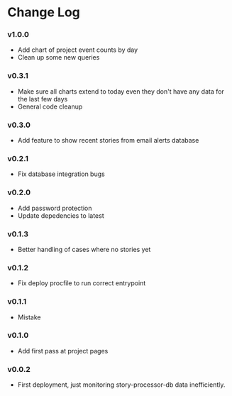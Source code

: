 Change Log
==========

### v1.0.0

* Add chart of project event counts by day
* Clean up some new queries

### v0.3.1

* Make sure all charts extend to today even they don't have any data for the last few days
* General code cleanup

### v0.3.0

* Add feature to show recent stories from email alerts database

### v0.2.1

* Fix database integration bugs

### v0.2.0

* Add password protection
* Update depedencies to latest

### v0.1.3

* Better handling of cases where no stories yet 

### v0.1.2

* Fix deploy procfile to run correct entrypoint

### v0.1.1

* Mistake

### v0.1.0

* Add first pass at project pages

### v0.0.2

* First deployment, just monitoring story-processor-db data inefficiently.
